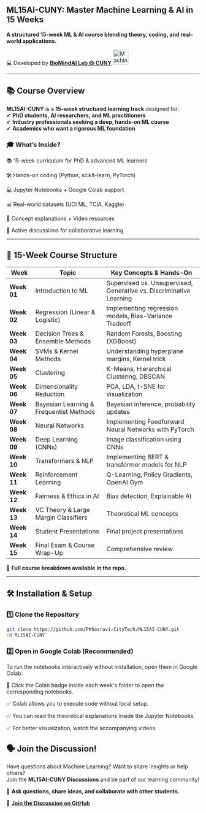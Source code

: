 ## ML15AI-CUNY: Master Machine Learning & AI in 15 Weeks

**A structured 15-week ML & AI course blending theory, coding, and real-world applications.**  

💻 Developed by **[BioMindAI Lab @ CUNY](https://sites.google.com/view/biomind-ai-lab)** <img src="https://upload.wikimedia.org/wikipedia/commons/6/64/Dall-e_3_%28jan_%2724%29_artificial_intelligence_icon.png" alt="Machine Learning Icon" width="40"/>

---

## 📚 Course Overview  
**ML15AI-CUNY** is a **15-week structured learning track** designed for:  
✔ **PhD students, AI researchers, and ML practitioners**  
✔ **Industry professionals seeking a deep, hands-on ML course**  
✔ **Academics who want a rigorous ML foundation**  

### **🎓 What’s Inside?**

📚 15-week curriculum for PhD & advanced ML learners

🛠️ Hands-on coding (Python, scikit-learn, PyTorch)

💻 Jupyter Notebooks + Google Colab support

📊 Real-world datasets (UCI ML, TCIA, Kaggle)

🎥 Concept explanations + Video resources

📌 Active discussions for collaborative learning


---

## 📅 15-Week Course Structure  

| **Week** | **Topic** | **Key Concepts & Hands-On** |
|---------|----------|---------------------------|
| **Week 01** | Introduction to ML | Supervised vs. Unsupervised, Generative vs. Discriminative Learning |
| **Week 02** | Regression (Linear & Logistic) | Implementing regression models, Bias-Variance Tradeoff |
| **Week 03** | Decision Trees & Ensemble Methods | Random Forests, Boosting (XGBoost) |
| **Week 04** | SVMs & Kernel Methods | Understanding hyperplane margins, Kernel trick |
| **Week 05** | Clustering | K-Means, Hierarchical Clustering, DBSCAN |
| **Week 06** | Dimensionality Reduction | PCA, LDA, t-SNE for visualization |
| **Week 07** | Bayesian Learning & Frequentist Methods | Bayesian inference, probability updates |
| **Week 08** | Neural Networks | Implementing Feedforward Neural Networks with PyTorch |
| **Week 09** | Deep Learning (CNNs) | Image classification using CNNs |
| **Week 10** | Transformers & NLP | Implementing BERT & transformer models for NLP |
| **Week 11** | Reinforcement Learning | Q-Learning, Policy Gradients, OpenAI Gym |
| **Week 12** | Fairness & Ethics in AI | Bias detection, Explainable AI |
| **Week 13** | VC Theory & Large Margin Classifiers | Theoretical ML concepts |
| **Week 14** | Student Presentations | Final project presentations |
| **Week 15** | Final Exam & Course Wrap-Up | Comprehensive review |

🔹 **Full course breakdown available in the repo.**  

---

## 🛠 Installation & Setup  
### 1️⃣ **Clone the Repository**
```bash
git clone https://github.com/PKhosravi-CityTech/ML15AI-CUNY.git
cd ML15AI-CUNY
```
### 2️⃣ Open in Google Colab (Recommended)
To run the notebooks interactively without installation, open them in Google Colab:

📌 Click the Colab badge inside each week's folder to open the corresponding notebooks.

✅ Colab allows you to execute code without local setup.

✅ You can read the theoretical explanations inside the Jupyter Notebooks.

✅ For better visualization, watch the accompanying videos.

## 🗣 Join the Discussion!  

Have questions about Machine Learning? Want to share insights or help others?  
Join the **ML15AI-CUNY Discussions** and be part of our learning community!  

📢 **Ask questions, share ideas, and collaborate with other students.**  

🔗 **[Join the Discussion on GitHub](https://github.com/PKhosravi-CityTech/ML15AI-CUNY/discussions)**  

